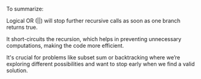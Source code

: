 To summarize:

Logical OR (||) will stop further recursive calls as soon as one branch returns true.

It short-circuits the recursion, which helps in preventing unnecessary computations, making the code more efficient.

It's crucial for problems like subset sum or backtracking where we’re exploring different possibilities and want to stop early when we find a valid solution.